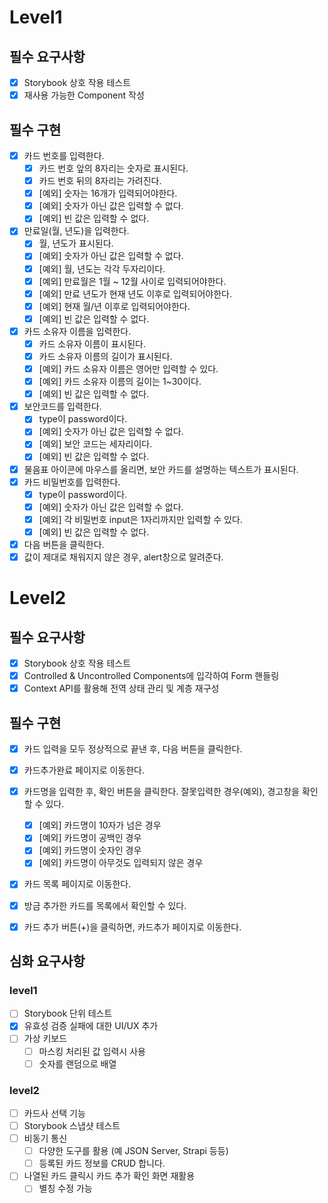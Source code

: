# Level1

## 필수 요구사항

- [x] Storybook 상호 작용 테스트
- [x] 재사용 가능한 Component 작성

## 필수 구현

- [x] 카드 번호를 입력한다.
  - [x] 카드 번호 앞의 8자리는 숫자로 표시된다.
  - [x] 카드 번호 뒤의 8자리는 가려진다.
  - [x] [예외] 숫자는 16개가 입력되어야한다.
  - [x] [예외] 숫자가 아닌 값은 입력할 수 없다.
  - [x] [예외] 빈 값은 입력할 수 없다.
- [x] 만료일(월, 년도)을 입력한다.
  - [x] 월, 년도가 표시된다.
  - [x] [예외] 숫자가 아닌 값은 입력할 수 없다.
  - [x] [예외] 월, 년도는 각각 두자리이다.
  - [x] [예외] 만료월은 1월 ~ 12월 사이로 입력되어야한다.
  - [x] [예외] 만료 년도가 현재 년도 이후로 입력되어야한다.
  - [x] [예외] 현재 월/년 이후로 입력되어야한다.
  - [x] [예외] 빈 값은 입력할 수 없다.
- [x] 카드 소유자 이름을 입력한다.
  - [x] 카드 소유자 이름이 표시된다.
  - [x] 카드 소유자 이름의 길이가 표시된다.
  - [x] [예외] 카드 소유자 이름은 영어만 입력할 수 있다.
  - [x] [예외] 카드 소유자 이름의 길이는 1~30이다.
  - [x] [예외] 빈 값은 입력할 수 없다.
- [x] 보안코드를 입력한다.
  - [x] type이 password이다.
  - [x] [예외] 숫자가 아닌 값은 입력할 수 없다.
  - [x] [예외] 보안 코드는 세자리이다.
  - [x] [예외] 빈 값은 입력할 수 없다.
- [x] 물음표 아이콘에 마우스를 올리면, 보안 카드를 설명하는 텍스트가 표시된다.
- [x] 카드 비밀번호를 입력한다.
  - [x] type이 password이다.
  - [x] [예외] 숫자가 아닌 값은 입력할 수 없다.
  - [x] [예외] 각 비밀번호 input은 1자리까지만 입력할 수 있다.
  - [x] [예외] 빈 값은 입력할 수 없다.
- [x] 다음 버튼을 클릭한다.
- [x] 값이 제대로 채워지지 않은 경우, alert창으로 알려준다.

# Level2

## 필수 요구사항

- [x] Storybook 상호 작용 테스트
- [x] Controlled & Uncontrolled Components에 입각하여 Form 핸들링
- [x] Context API를 활용해 전역 상태 관리 및 계층 재구성

## 필수 구현

- [x] 카드 입력을 모두 정상적으로 끝낸 후, 다음 버튼을 클릭한다.
- [x] 카드추가완료 페이지로 이동한다.
- [x] 카드명을 입력한 후, 확인 버튼을 클릭한다. 잘못입력한 경우(예외), 경고창을 확인할 수 있다.

  - [x] [예외] 카드명이 10자가 넘은 경우
  - [x] [예외] 카드명이 공백인 경우
  - [x] [예외] 카드명이 숫자인 경우
  - [x] [예외] 카드명이 아무것도 입력되지 않은 경우

- [x] 카드 목록 페이지로 이동한다.
- [x] 방금 추가한 카드를 목록에서 확인할 수 있다.
- [x] 카드 추가 버튼(+)을 클릭하면, 카드추가 페이지로 이동한다.

## 심화 요구사항

### level1

- [ ] Storybook 단위 테스트
- [x] 유효성 검증 실패에 대한 UI/UX 추가
- [ ] 가상 키보드
  - [ ] 마스킹 처리된 값 입력시 사용
  - [ ] 숫자를 랜덤으로 배열

### level2

- [ ] 카드사 선택 기능
- [ ] Storybook 스냅샷 테스트
- [ ] 비동기 통신
  - [ ] 다양한 도구를 활용 (예 JSON Server, Strapi 등등)
  - [ ] 등록된 카드 정보를 CRUD 합니다.
- [ ] 나열된 카드 클릭시 카드 추가 확인 화면 재활용
  - [ ] 별칭 수정 가능

